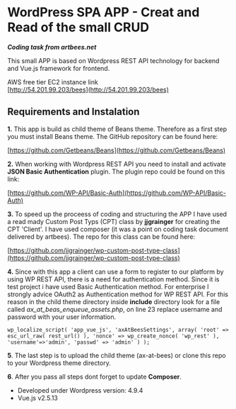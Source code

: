
# WordPress SPA APP - Creat and Read of the small CRUD 
<b><i>Coding task from artbees.net</i></b>


This small APP is based on Wordpress REST API technology for backend and Vue.js framework for frontend.  

AWS free tier EC2 instance link<br>
[http://54.201.99.203/bees](http://54.201.99.203/bees)

## Requirements and Instalation

<b>1.</b> This app is build as child theme of Beans theme. Therefore as a first step you must install Beans theme.
The GitHub repository can be found here: 

[https://github.com/Getbeans/Beans](https://github.com/Getbeans/Beans)

<b>2.</b> When working with Wordpress REST API you need to install and activate <b>JSON Basic Authentication</b> plugin. The plugin repo could be found on this link: 

[https://github.com/WP-API/Basic-Auth](https://github.com/WP-API/Basic-Auth)

<b>3.</b> To speed up the proceess of coding and structuring the APP I have used a read mady Custom Post Typs (CPT) class by <b>jjgrainger</b> for creating the CPT 'Client'. I have used composer (it was a point on coding task document delivered by artbees). 
The repo for this class can be found here: 

[https://github.com/jjgrainger/wp-custom-post-type-class](https://github.com/jjgrainger/wp-custom-post-type-class)

<b>4.</b> Since with this app a client can use a form to register to our platform by using WP REST API, there is a need for 
authentication method. Since it is test project i have used Basic Authentication method. For enterprise I strongly advice OAuth2 as Authentication method for WP REST API. For this reason in the child theme directory inside <b>include</b> directory look for a file called <i>ax_at_beas_enqueue_assets.php</i>, on line 23 replace username and password with your user information. 

```
wp_localize_script( 'app_vue_js', 'axAtBeesSettings', array( 'root' => esc_url_raw( rest_url() ), 'nonce' => wp_create_nonce( 'wp_rest' ), 'username'=>'admin', 'passwd' => 'admin' ) );
```

<b>5</b>. The last step is to upload the child theme (ax-at-bees) or clone this repo to your Wordpress theme directory.  

<b>6</b>. After you pass all steps dont forget to update <b>Composer</b>. 


* Developed under Wordpress version: 4.9.4
* Vue.js v2.5.13 
